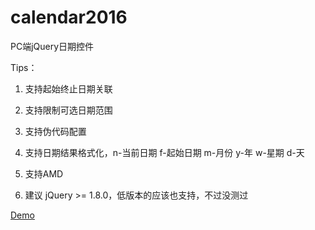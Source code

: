 # calendar2016
PC端jQuery日期控件

Tips：

1.  支持起始终止日期关联

1.  支持限制可选日期范围

1.  支持伪代码配置

1.  支持日期结果格式化，n-当前日期 f-起始日期 m-月份 y-年 w-星期 d-天

1.  支持AMD

1.  建议 jQuery >= 1.8.0，低版本的应该也支持，不过没测过

 [Demo](https://wujunxi.github.io/calendar2016/)
